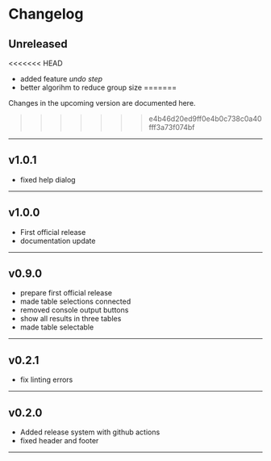 # Changelog

## Unreleased
<<<<<<< HEAD
 - added feature *undo step* 
 - better algorihm to reduce group size
=======

Changes in the upcoming version are documented here.
>>>>>>> e4b46d20ed9ff0e4b0c738c0a40fff3a73f074bf

---

## v1.0.1

- fixed help dialog

---

## v1.0.0

- First official release
- documentation update

---

## v0.9.0

- prepare first official release
- made table selections connected
- removed console output buttons
- show all results in three tables
- made table selectable

---

## v0.2.1

- fix linting errors

---

## v0.2.0

- Added release system with github actions
- fixed header and footer

---
